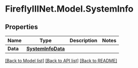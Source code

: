 # FireflyIIINet.Model.SystemInfo

## Properties

Name | Type | Description | Notes
------------ | ------------- | ------------- | -------------
**Data** | [**SystemInfoData**](SystemInfoData.md) |  | 

[[Back to Model list]](../README.md#documentation-for-models) [[Back to API list]](../README.md#documentation-for-api-endpoints) [[Back to README]](../README.md)

